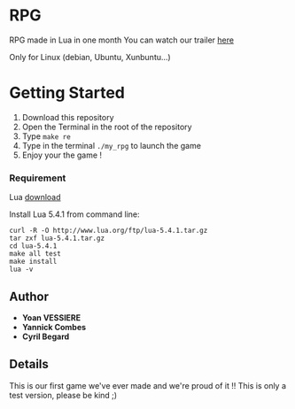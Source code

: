 # RPG
RPG made in Lua in one month
You can watch our trailer [here](https://www.youtube.com/watch?v=3a6zXnmh4wI&t)

Only for Linux (debian, Ubuntu, Xunbuntu...)

# Getting Started

1) Download this repository
2) Open the Terminal in the root of the repository
2) Type ```make re```
3) Type in the terminal ```./my_rpg``` to launch the game
5) Enjoy your the game !

### Requirement

Lua [download](https://www.lua.org/download.html)

Install Lua 5.4.1 from command line:
```
curl -R -O http://www.lua.org/ftp/lua-5.4.1.tar.gz
tar zxf lua-5.4.1.tar.gz
cd lua-5.4.1
make all test
make install
lua -v
```

## Author

* **Yoan VESSIERE**
* **Yannick Combes**
* **Cyril Begard**

## Details

This is our first game we've ever made and we're proud of it !! 
This is only a test version, please be kind ;)

